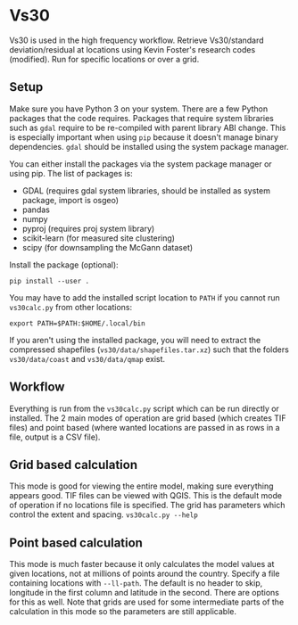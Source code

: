 # Vs30
Vs30 is used in the high frequency workflow.
Retrieve Vs30/standard deviation/residual at locations using Kevin Foster's research codes (modified).
Run for specific locations or over a grid.

## Setup
Make sure you have Python 3 on your system.
There are a few Python packages that the code requires. Packages that require system libraries such as `gdal` require to be re-compiled with parent library ABI change. This is especially important when using `pip` because it doesn't manage binary dependencies. `gdal` should be installed using the system package manager.

You can either install the packages via the system package manager or using pip. The list of packages is:
 * GDAL (requires gdal system libraries, should be installed as system package, import is osgeo)
 * pandas
 * numpy
 * pyproj (requires proj system library)
 * scikit-learn (for measured site clustering)
 * scipy (for downsampling the McGann dataset)

Install the package (optional):
```shell
pip install --user .
```
You may have to add the installed script location to `PATH` if you cannot run `vs30calc.py` from other locations:
```shell
export PATH=$PATH:$HOME/.local/bin
```

If you aren't using the installed package, you will need to extract the compressed shapefiles (`vs30/data/shapefiles.tar.xz`) such that the folders `vs30/data/coast` and `vs30/data/qmap` exist.

## Workflow
Everything is run from the `vs30calc.py` script which can be run directly or installed.
The 2 main modes of operation are grid based (which creates TIF files) and point based (where wanted locations are passed in as rows in a file, output is a CSV file).

## Grid based calculation
This mode is good for viewing the entire model, making sure everything appears good. TIF files can be viewed with QGIS. This is the default mode of operation if no locations file is specified.
The grid has parameters which control the extent and spacing.
`vs30calc.py --help`

## Point based calculation
This mode is much faster because it only calculates the model values at given locations, not at millions of points around the country.
Specify a file containing locations with `--ll-path`. The default is no header to skip, longitude in the first column and latitude in the second. There are options for this as well.
Note that grids are used for some intermediate parts of the calculation in this mode so the parameters are still applicable.
